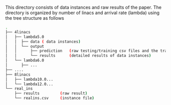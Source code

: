 

This directory consists of data instances and raw results of the paper. 
The directory is organized by number of linacs and arrival rate (lambda) using the tree structure as follows

```bash
.
├── 4linacs
│   ├── lambda5.0
│   │  ├── data ( data instances)
│   │  └── output
│   │      ├── prediction   (raw testing/training csv files and the trained regression model)
│   │      └── results      (detailed results of data instances)
│   └── lambda6.0
│      ├── ...
├── ....
├── 8linacs
│   ├── lambda10.0...
│   └── lambda12.0...
└── real_ins         
    ├── results         (raw result)
    └── realins.csv     (instance file)
```